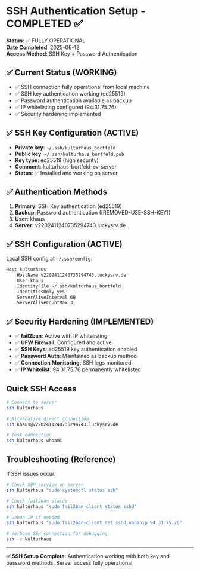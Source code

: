 # SSH Authentication Setup - COMPLETED ✅

**Status**: ✅ FULLY OPERATIONAL  
**Date Completed**: 2025-06-12  
**Access Method**: SSH Key + Password Authentication  

## ✅ Current Status (WORKING)
- ✅ SSH connection fully operational from local machine
- ✅ SSH key authentication working (ed25519)
- ✅ Password authentication available as backup
- ✅ IP whitelisting configured (94.31.75.76)
- ✅ Security hardening implemented

## ✅ SSH Key Configuration (ACTIVE)
- **Private key**: `~/.ssh/kulturhaus_bortfeld` 
- **Public key**: `~/.ssh/kulturhaus_bortfeld.pub`
- **Key type**: ed25519 (high security)
- **Comment**: kulturhaus-bortfeld-ev-server
- **Status**: ✅ Installed and working on server

## ✅ Authentication Methods
1. **Primary**: SSH Key authentication (ed25519)
2. **Backup**: Password authentication ([REMOVED-USE-SSH-KEY])
3. **User**: khaus
4. **Server**: v2202411240735294743.luckysrv.de

## ✅ SSH Configuration (ACTIVE)
Local SSH config at `~/.ssh/config`:
```bash
Host kulturhaus
    HostName v2202411240735294743.luckysrv.de
    User khaus
    IdentityFile ~/.ssh/kulturhaus_bortfeld
    IdentitiesOnly yes
    ServerAliveInterval 60
    ServerAliveCountMax 3
```

## ✅ Security Hardening (IMPLEMENTED)
- ✅ **fail2ban**: Active with IP whitelisting
- ✅ **UFW Firewall**: Configured and active
- ✅ **SSH Keys**: ed25519 key authentication enabled
- ✅ **Password Auth**: Maintained as backup method
- ✅ **Connection Monitoring**: SSH logs monitored
- ✅ **IP Whitelist**: 94.31.75.76 permanently whitelisted

## Quick SSH Access
```bash
# Connect to server
ssh kulturhaus

# Alternative direct connection
ssh khaus@v2202411240735294743.luckysrv.de

# Test connection
ssh kulturhaus whoami
```

## Troubleshooting (Reference)
If SSH issues occur:
```bash
# Check SSH service on server
ssh kulturhaus "sudo systemctl status ssh"

# Check fail2ban status
ssh kulturhaus "sudo fail2ban-client status sshd"

# Unban IP if needed
ssh kulturhaus "sudo fail2ban-client set sshd unbanip 94.31.75.76"

# Verbose SSH connection for debugging
ssh -v kulturhaus
```

---

**✅ SSH Setup Complete**: Authentication working with both key and password methods. Server access fully operational.
